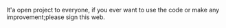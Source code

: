 It'a open project to everyone, if you ever want to use the code or make any improvement;please sign this web.
